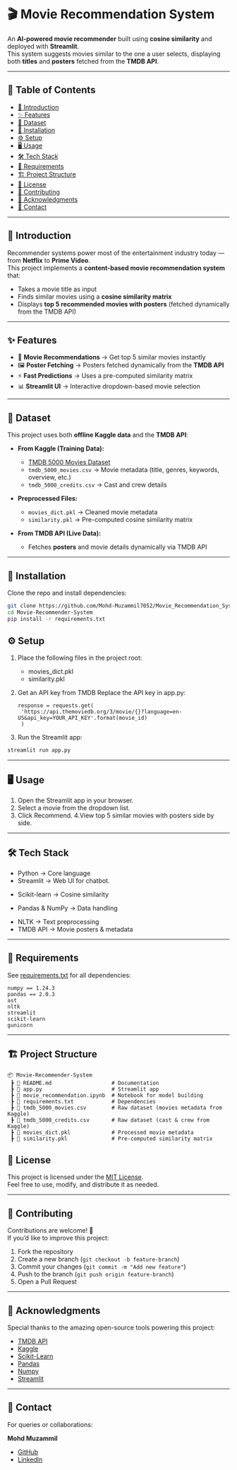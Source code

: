 # 🎬 Movie Recommendation System  

An **AI-powered movie recommender** built using **cosine similarity** and deployed with **Streamlit**.  
This system suggests movies similar to the one a user selects, displaying both **titles** and **posters** fetched from the **TMDB API**.  

---

## 📑 Table of Contents  

- [📖 Introduction](#-introduction)  
- [✨ Features](#-features)  
- [📂 Dataset](#-dataset)  
- [🚀 Installation](#-installation)  
- [⚙️ Setup](#️-setup)  
- [🖥️ Usage](#️-usage)  
- [🛠️ Tech Stack](#-tech-stack)  
- [📌 Requirements](#-requirements)  
- [🏗️ Project Structure](#️-project-structure)  
- [📄 License](#-license)  
- [🤝 Contributing](#-contributing)  
- [🙌 Acknowledgments](#-acknowledgments)  
- [📧 Contact](#-contact)  

---

## 📖 Introduction  

Recommender systems power most of the entertainment industry today — from **Netflix** to **Prime Video**.  
This project implements a **content-based movie recommendation system** that:  

- Takes a movie title as input  
- Finds similar movies using a **cosine similarity matrix**  
- Displays **top 5 recommended movies with posters** (fetched dynamically from the TMDB API)  

---

## ✨ Features  

- 🎥 **Movie Recommendations** → Get top 5 similar movies instantly  
- 🖼️ **Poster Fetching** → Posters fetched dynamically from the **TMDB API**  
- ⚡ **Fast Predictions** → Uses a pre-computed similarity matrix  
- 📊 **Streamlit UI** → Interactive dropdown-based movie selection  

---

## 📂 Dataset  

This project uses both **offline Kaggle data** and the **TMDB API**:  

- **From Kaggle (Training Data):**  
  - [TMDB 5000 Movies Dataset](https://www.kaggle.com/datasets/tmdb/tmdb-movie-metadata)  
  - `tmdb_5000_movies.csv` → Movie metadata (title, genres, keywords, overview, etc.)  
  - `tmdb_5000_credits.csv` → Cast and crew details  

- **Preprocessed Files:**  
  - `movies_dict.pkl` → Cleaned movie metadata  
  - `similarity.pkl` → Pre-computed cosine similarity matrix  

- **From TMDB API (Live Data):**  
  - Fetches **posters** and movie details dynamically via TMDB API  

---

## 🚀 Installation  

Clone the repo and install dependencies:  

```bash
git clone https://github.com/Mohd-Muzammil7052/Movie_Recommendation_System.git
cd Movie-Recommender-System
pip install -r requirements.txt
```

## ⚙️ Setup

1. Place the following files in the project root:
   * movies_dict.pkl
   * similarity.pkl

2. Get an API key from TMDB
   Replace the API key in app.py:
   ```text
   response = requests.get(
    'https://api.themoviedb.org/3/movie/{}?language=en-US&api_key=YOUR_API_KEY'.format(movie_id)
    )
   ```

3. Run the Streamlit app:

```bash
streamlit run app.py
```

---

## 🖥️ Usage

1. Open the Streamlit app in your browser.
2. Select a movie from the dropdown list.
3. Click Recommend.
4.View top 5 similar movies with posters side by side.
---

## 🛠️ Tech Stack

* Python → Core language
* Streamlit → Web UI for chatbot.
- Scikit-learn → Cosine similarity
+ Pandas & NumPy → Data handling
* NLTK → Text preprocessing
* TMDB API → Movie posters & metadata

---

## 📌 Requirements

See [requirements.txt](https://github.com/Mohd-Muzammil7052/Movie_Recommendation_System/blob/main/requirements.txt) for all dependencies:

```text
numpy == 1.24.3
pandas == 2.0.3
ast
nltk
streamlit
scikit-learn
gunicorn
```

---

## 🏗️ Project Structure  

```text
📦 Movie-Recommender-System
 ┣ 📜 README.md                   # Documentation
 ┣ 📜 app.py                      # Streamlit app
 ┣ 📜 movie_recommendation.ipynb  # Notebook for model building
 ┣ 📜 requirements.txt            # Dependencies
 ┣ 📜 tmdb_5000_movies.csv        # Raw dataset (movies metadata from Kaggle)
 ┣ 📜 tmdb_5000_credits.csv       # Raw dataset (cast & crew from Kaggle)
 ┣ 📜 movies_dict.pkl             # Processed movie metadata
 ┣ 📜 similarity.pkl              # Pre-computed similarity matrix

```

## 📄 License  

This project is licensed under the [MIT License](https://opensource.org/license/mit).  
Feel free to use, modify, and distribute it as needed.

---

## 🤝 Contributing  

Contributions are welcome! 🎉  
If you’d like to improve this project:  

1. Fork the repository  
2. Create a new branch (`git checkout -b feature-branch`)  
3. Commit your changes (`git commit -m "Add new feature"`)  
4. Push to the branch (`git push origin feature-branch`)  
5. Open a Pull Request  

---

## 🙌 Acknowledgments  

Special thanks to the amazing open-source tools powering this project:  

- [TMDB API](https://www.themoviedb.org/)
- [Kaggle](https://www.kaggle.com/)
- [Scikit-Learn](https://scikit-learn.org/stable/)  
- [Pandas](https://pandas.pydata.org/)  
- [Numpy](https://numpy.org/)  
- [Streamlit](https://streamlit.io/)  

---

## 📧 Contact  

For queries or collaborations:  

**Mohd Muzammil**  
- [GitHub](https://github.com/Mohd-Muzammil7052)  
- [LinkedIn](https://www.linkedin.com/in/mohd-muzammil-109044290/) 
